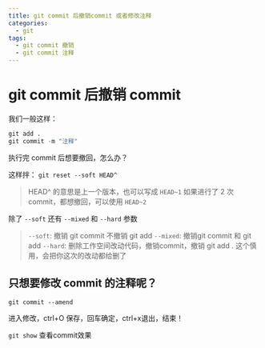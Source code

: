 ```yaml
---
title: git commit 后撤销commit 或者修改注释
categories:
  - git
tags:
  - git commit 撤销
  - git commit 注释
---
```


# git commit 后撤销 commit

我们一般这样：

```python
git add .
git commit -m "注释"
```

执行完 commit 后想要撤回，怎么办？

这样拌： `git reset --soft HEAD^`

> HEAD^ 的意思是上一个版本，也可以写成 `HEAD~1`
> 如果进行了 2 次 commit，都想撤回，可以使用 `HEAD~2`

除了 `--soft` 还有 `--mixed` 和 `--hard` 参数

> `--soft`: 撤销 git commit 不撤销 git add
> `--mixed`: 撤销git commit 和 git add
> `--hard`: 删除工作空间改动代码，撤销commit，撤销 git add . 这个慎用，会把你这次的改动都给删了

## 只想要修改 commit 的注释呢？

`git commit --amend`

进入修改，ctrl+O 保存，回车确定，ctrl+x退出，结束！

`git show` 查看commit效果
